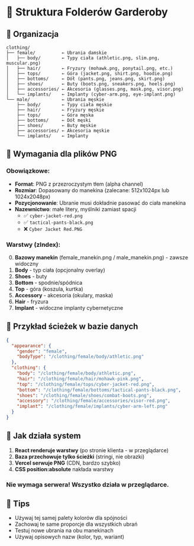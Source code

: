 # 👗 Struktura Folderów Garderoby

## 📁 Organizacja

```
clothing/
├── female/          ← Ubrania damskie
│   ├── body/        ← Typy ciała (athletic.png, slim.png, muscular.png)
│   ├── hair/        ← Fryzury (mohawk.png, ponytail.png, etc.)
│   ├── tops/        ← Góra (jacket.png, shirt.png, hoodie.png)
│   ├── bottoms/     ← Dół (pants.png, jeans.png, skirt.png)
│   ├── shoes/       ← Buty (boots.png, sneakers.png, heels.png)
│   ├── accessories/ ← Akcesoria (glasses.png, mask.png, visor.png)
│   └── implants/    ← Implanty (cyber-arm.png, eye-implant.png)
└── male/            ← Ubrania męskie
    ├── body/        ← Typy ciała męskie
    ├── hair/        ← Fryzury męskie
    ├── tops/        ← Góra męska
    ├── bottoms/     ← Dół męski
    ├── shoes/       ← Buty męskie
    ├── accessories/ ← Akcesoria męskie
    └── implants/    ← Implanty

```

## 🎨 Wymagania dla plików PNG

### Obowiązkowe:
- **Format**: PNG z przezroczystym tłem (alpha channel)
- **Rozmiar**: Dopasowany do manekina (zalecane: 512x1024px lub 1024x2048px)
- **Pozycjonowanie**: Ubranie musi dokładnie pasować do ciała manekina
- **Nazewnictwo**: małe litery, myślniki zamiast spacji
  - ✅ `cyber-jacket-red.png`
  - ✅ `tactical-pants-black.png`
  - ❌ `Cyber Jacket Red.PNG`

### Warstwy (zIndex):
0. **Bazowy manekin** (female_manekin.png / male_manekin.png) - zawsze widoczny
1. **Body** - typ ciała (opcjonalny overlay)
2. **Shoes** - buty
3. **Bottom** - spodnie/spódnica
4. **Top** - góra (koszula, kurtka)
5. **Accessory** - akcesoria (okulary, maska)
6. **Hair** - fryzura
7. **Implant** - widoczne implanty cybernetyczne

## 📝 Przykład ścieżek w bazie danych

```json
{
  "appearance": {
    "gender": "female",
    "bodyType": "/clothing/female/body/athletic.png"
  },
  "clothing": {
    "body": "/clothing/female/body/athletic.png",
    "hair": "/clothing/female/hair/mohawk-pink.png",
    "top": "/clothing/female/tops/cyber-jacket-red.png",
    "bottom": "/clothing/female/bottoms/tactical-pants-black.png",
    "shoes": "/clothing/female/shoes/combat-boots.png",
    "accessory": "/clothing/female/accessories/visor-red.png",
    "implant": "/clothing/female/implants/cyber-arm-left.png"
  }
}
```

## 🚀 Jak działa system

1. **React renderuje warstwy** (po stronie klienta - w przeglądarce)
2. **Baza przechowuje tylko ścieżki** (stringi, nie obrazki)
3. **Vercel serwuje PNG** (CDN, bardzo szybko)
4. **CSS position:absolute** nakłada warstwy

### Nie wymaga serwera! Wszystko działa w przeglądarce.

## 🎯 Tips

- Używaj tej samej palety kolorów dla spójności
- Zachowaj te same proporcje dla wszystkich ubrań
- Testuj nowe ubrania na obu manekinach
- Używaj opisowych nazw (kolor, typ, wariant)
